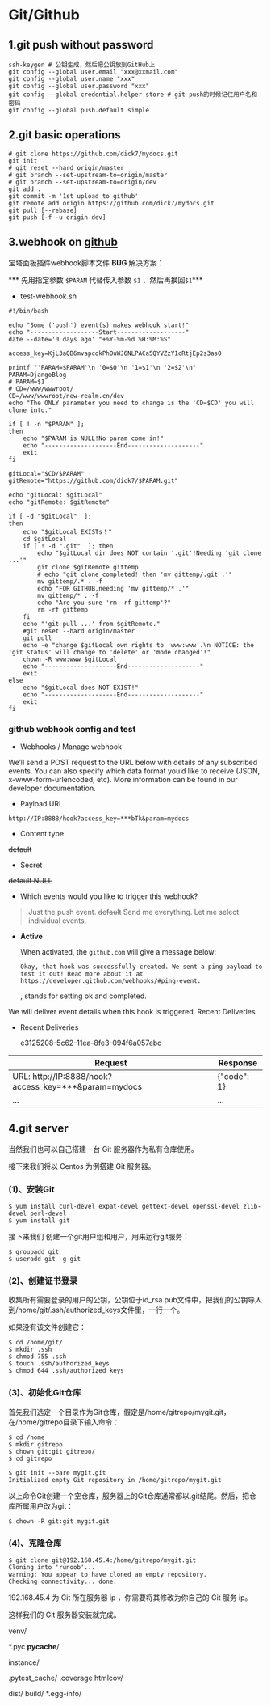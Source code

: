 # Git/Github

## 1.git push without password
```
ssh-keygen # 公钥生成，然后把公钥放到GitHub上
git config --global user.email "xxx@xxmail.com"
git config --global user.name "xxx"
git config --global user.password "xxx"
git config --global credential.helper store # git push的时候记住用户名和密码
git config --global push.default simple
```

## 2.git basic operations
```
# git clone https://github.com/dick7/mydocs.git
git init 
# git reset --hard origin/master
# git branch --set-upstream-to=origin/master
# git branch --set-upstream-to=origin/dev
git add .
git commit -m '1st upload to github'
git remote add origin https://github.com/dick7/mydocs.git
git pull [--rebase]
git push [-f -u origin dev]
```

## 3.webhook on [github](https://github.com/dick7/mydocs)

宝塔面板插件webhook脚本文件 **BUG** 解决方案：

*** 先用指定参数 `$PARAM` 代替传入参数 `$1` ，然后再换回`$1`***

* test-webhook.sh 
```
#!/bin/bash

echo "Some ('push') event(s) makes webhook start!"
echo "-------------------Start-------------------"
date --date='0 days ago' "+%Y-%m-%d %H:%M:%S"

access_key=KjL3aQB6mvapcokPhOuWJ6NLPACa5QYVZzY1cRtjEp2s3as0

printf "'PARAM=$PARAM'\n '0=$0'\n '1=$1'\n '2=$2'\n"
PARAM=DjangoBlog
# PARAM=$1
# CD=/www/wwwroot/
CD=/www/wwwroot/new-realm.cn/dev
echo "The ONLY parameter you need to change is the 'CD=$CD' you will clone into."

if [ ! -n "$PARAM" ];
then
    echo "$PARAM is NULL!No param come in!"
    echo "--------------------End--------------------"
    exit
fi

gitLocal="$CD/$PARAM"
gitRemote="https://github.com/dick7/$PARAM.git"

echo "gitLocal: $gitLocal"
echo "gitRemote: $gitRemote"

if [ -d "$gitLocal"  ];
then
    echo "$gitLocal EXISTs！"
    cd $gitLocal
    if [ ! -d ".git"  ]; then
        echo "$gitLocal dir does NOT contain '.git'!Needing 'git clone ...'"
        git clone $gitRemote gittemp
        # echo "git clone completed! then 'mv gittemp/.git .'"
        mv gittemp/.* . -f
        echo "FOR GITHUB,needing 'mv gittemp/* .'"
        mv gittemp/* . -f
        echo "Are you sure 'rm -rf gittemp'?"
        rm -rf gittemp
    fi
    echo "'git pull ...' from $gitRemote."
    #git reset --hard origin/master
    git pull
    echo -e "change $gitLocal own rights to 'www:www'.\n NOTICE: the 'git status' will change to 'delete' or 'mode changed'!"
    chown -R www:www $gitLocal
    echo "--------------------End--------------------"
    exit
else
    echo "$gitLocal does NOT EXIST!"
    echo "--------------------End--------------------"
    exit
fi
```

### github webhook config and test

- Webhooks / Manage webhook

We’ll send a POST request to the URL below with details of any subscribed events. You can also specify which data format you’d like to receive (JSON, x-www-form-urlencoded, etc). More information can be found in our developer documentation.

- Payload URL
```
http://IP:8888/hook?access_key=***bTk&param=mydocs
```

- Content type

~~default~~

- Secret

~~default NULL~~

- Which events would you like to trigger this webhook?

>  Just the push event. ~~default~~
>  Send me everything.
>  Let me select individual events.

- **Active**

    When activated, the `github.com` will give a message below:
    ```
    Okay, that hook was successfully created. We sent a ping payload to test it out! Read more about it at https://developer.github.com/webhooks/#ping-event.
    ```
    , stands for setting ok and completed.

We will deliver event details when this hook is triggered.
Recent Deliveries

- Recent Deliveries

    e3125208-5c62-11ea-8fe3-094f6a057ebd

|**Request**|**Response**|
|-------|--------|
|URL: http://IP:8888/hook?access_key=***&param=mydocs| {"code": 1}  |
|...|...|

## 4.git server

当然我们也可以自己搭建一台 Git 服务器作为私有仓库使用。

接下来我们将以 Centos 为例搭建 Git 服务器。

### (1)、安装Git
```
$ yum install curl-devel expat-devel gettext-devel openssl-devel zlib-devel perl-devel
$ yum install git
```
接下来我们 创建一个git用户组和用户，用来运行git服务：
```
$ groupadd git
$ useradd git -g git
```
### (2)、创建证书登录

收集所有需要登录的用户的公钥，公钥位于id_rsa.pub文件中，把我们的公钥导入到/home/git/.ssh/authorized_keys文件里，一行一个。

如果没有该文件创建它：
```
$ cd /home/git/
$ mkdir .ssh
$ chmod 755 .ssh
$ touch .ssh/authorized_keys
$ chmod 644 .ssh/authorized_keys
```
### (3)、初始化Git仓库

首先我们选定一个目录作为Git仓库，假定是/home/gitrepo/mygit.git，在/home/gitrepo目录下输入命令：
```
$ cd /home
$ mkdir gitrepo
$ chown git:git gitrepo/
$ cd gitrepo

$ git init --bare mygit.git
Initialized empty Git repository in /home/gitrepo/mygit.git

```
以上命令Git创建一个空仓库，服务器上的Git仓库通常都以.git结尾。然后，把仓库所属用户改为git：
```
$ chown -R git:git mygit.git
```

### (4)、克隆仓库
```
$ git clone git@192.168.45.4:/home/gitrepo/mygit.git
Cloning into 'runoob'...
warning: You appear to have cloned an empty repository.
Checking connectivity... done.
```
192.168.45.4 为 Git 所在服务器 ip ，你需要将其修改为你自己的 Git 服务 ip。

这样我们的 Git 服务器安装就完成。


venv/

*.pyc
__pycache__/

instance/

.pytest_cache/
.coverage
htmlcov/

dist/
build/
*.egg-info/
